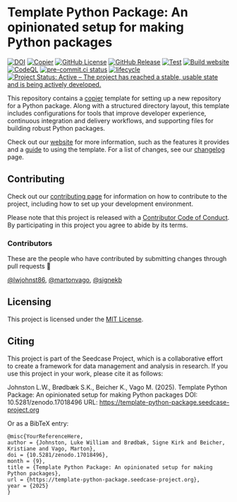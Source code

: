 

# Template Python Package: An opinionated setup for making Python packages

[![DOI](https://zenodo.org/badge/DOI/10.5281/zenodo.17018496.svg)](https://doi.org/10.5281/zenodo.17018496)
[![Copier](https://img.shields.io/endpoint?url=https://raw.githubusercontent.com/copier-org/copier/master/img/badge/badge-grayscale-inverted-border-teal.json?raw=true.svg)](https://github.com/copier-org/copier)
[![GitHub
License](https://img.shields.io/github/license/seedcase-project/template-python-package.svg)](https://github.com/seedcase-project/template-python-package/blob/main/LICENSE.md)
[![GitHub
Release](https://img.shields.io/github/v/release/seedcase-project/template-python-package.svg)](https://github.com/seedcase-project/template-python-package/releases/latest)
[![Test](https://github.com/seedcase-project/template-python-package/actions/workflows/test.yml/badge.svg)](https://github.com/seedcase-project/template-python-package/actions/workflows/test.yml)
[![Build
website](https://github.com/seedcase-project/template-python-package/actions/workflows/build-website.yml/badge.svg)](https://github.com/seedcase-project/template-python-package/actions/workflows/build-website.yml)
[![CodeQL](https://github.com/seedcase-project/template-python-package/actions/workflows/github-code-scanning/codeql/badge.svg?branch=main)](https://github.com/seedcase-project/template-python-package/actions/workflows/github-code-scanning/codeql)
[![pre-commit.ci
status](https://results.pre-commit.ci/badge/github/seedcase-project/template-python-package/main.svg)](https://results.pre-commit.ci/latest/github/seedcase-project/template-python-package/main)
[![lifecycle](https://lifecycle.r-lib.org/articles/figures/lifecycle-experimental.svg)](https://lifecycle.r-lib.org/articles/stages.html#experimental)
[![Project Status: Active – The project has reached a stable, usable
state and is being actively
developed.](https://www.repostatus.org/badges/latest/active.svg)](https://www.repostatus.org/#active)

This repository contains a [copier](https://copier.readthedocs.io/)
template for setting up a new repository for a Python package. Along
with a structured directory layout, this template includes
configurations for tools that improve developer experience, continuous
integration and delivery workflows, and supporting files for building
robust Python packages.

Check out our
[website](https://template-python-package.seedcase-project.org/) for
more information, such as the features it provides and a
[guide](https://template-python-package.seedcase-project.org/docs/guide/)
to using the template. For a list of changes, see our
[changelog](https://template-python-package.seedcase-project.org/docs/releases/)
page.

## Contributing

Check out our [contributing
page](https://template-python-package.seedcase-project.org/contributing/)
for information on how to contribute to the project, including how to
set up your development environment.

Please note that this project is released with a [Contributor Code of
Conduct](CODE_OF_CONDUCT.md). By participating in this project you agree
to abide by its terms.

### Contributors

These are the people who have contributed by submitting changes through
pull requests :tada:

[@lwjohnst86](https://github.com/lwjohnst86),
[@martonvago](https://github.com/martonvago),
[@signekb](https://github.com/signekb)

## Licensing

This project is licensed under the [MIT License](LICENSE.md).

## Citing

This project is part of the Seedcase Project, which is a collaborative
effort to create a framework for data management and analysis in
research. If you use this project in your work, please cite it as
follows:

Johnston L.W., Brødbæk S.K., Beicher K., Vago M. (2025). Template Python
Package: An opinionated setup for making Python packages DOI:
10.5281/zenodo.17018496 URL:
https://template-python-package.seedcase-project.org

Or as a BibTeX entry:

    @misc{YourReferenceHere,
    author = {Johnston, Luke William and Brødbæk, Signe Kirk and Beicher, Kristiane and Vago, Marton},
    doi = {10.5281/zenodo.17018496},
    month = {9},
    title = {Template Python Package: An opinionated setup for making Python packages},
    url = {https://template-python-package.seedcase-project.org},
    year = {2025}
    }

